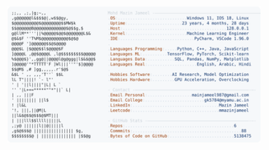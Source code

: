 <picture>
  <source srcset="https://raw.githubusercontent.com/mmazinjameel/mmazinjameel/main/dark_mode.svg?v=1743554953" media="(prefers-color-scheme: dark)">
  <img src="https://raw.githubusercontent.com/mmazinjameel/mmazinjameel/main/light_mode.svg?v=1743554953">
</picture>
